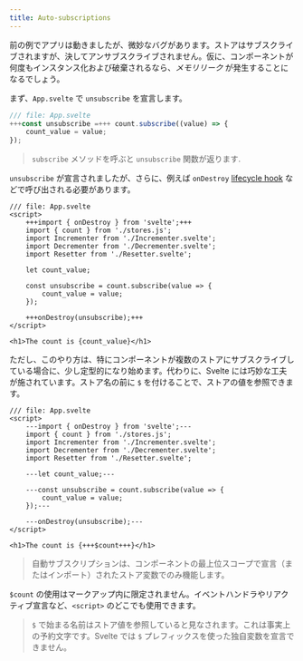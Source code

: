 ```yaml
---
title: Auto-subscriptions
---
```


前の例でアプリは動きましたが、微妙なバグがあります。ストアはサブスクライブされますが、決してアンサブスクライブされません。仮に、コンポーネントが何度もインスタンス化および破棄されるなら、*メモリリーク* が発生することになるでしょう。

まず、`App.svelte` で `unsubscribe` を宣言します。

```js
/// file: App.svelte
+++const unsubscribe =+++ count.subscribe((value) => {
	count_value = value;
});
```

> `subscribe` メソッドを呼ぶと `unsubscribe` 関数が返ります.

`unsubscribe` が宣言されましたが、さらに、例えば `onDestroy` [lifecycle hook](/tutorial/ondestroy) などで呼び出される必要があります。

```svelte
/// file: App.svelte
<script>
	+++import { onDestroy } from 'svelte';+++
	import { count } from './stores.js';
	import Incrementer from './Incrementer.svelte';
	import Decrementer from './Decrementer.svelte';
	import Resetter from './Resetter.svelte';

	let count_value;

	const unsubscribe = count.subscribe(value => {
		count_value = value;
	});

	+++onDestroy(unsubscribe);+++
</script>

<h1>The count is {count_value}</h1>
```

ただし、このやり方は、特にコンポーネントが複数のストアにサブスクライブしている場合に、少し定型的になり始めます。代わりに、Svelte には巧妙な工夫が施されています。ストア名の前に `$` を付けることで、ストアの値を参照できます。

```svelte
/// file: App.svelte
<script>
	---import { onDestroy } from 'svelte';---
	import { count } from './stores.js';
	import Incrementer from './Incrementer.svelte';
	import Decrementer from './Decrementer.svelte';
	import Resetter from './Resetter.svelte';

	---let count_value;---

	---const unsubscribe = count.subscribe(value => {
		count_value = value;
	});---

	---onDestroy(unsubscribe);---
</script>

<h1>The count is {+++$count+++}</h1>
```

> 自動サブスクリプションは、コンポーネントの最上位スコープで宣言（またはインポート）されたストア変数でのみ機能します。

`$count` の使用はマークアップ内に限定されません。イベントハンドラやリアクティブ宣言など、`<script>` のどこでも使用できます。

> `$` で始まる名前はストア値を参照していると見なされます。これは事実上の予約文字です。Svelte では `$` プレフィックスを使った独自変数を宣言できません。
